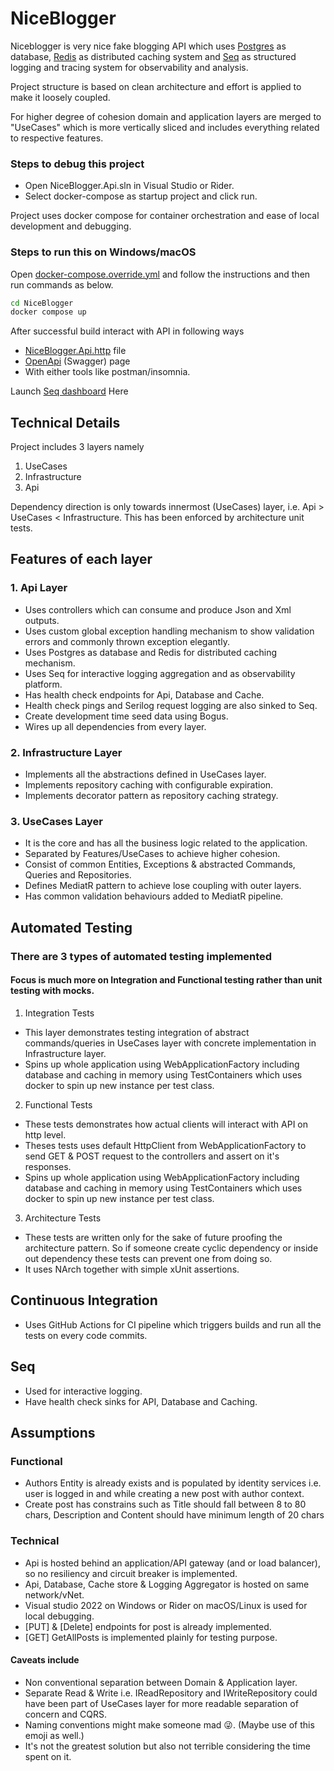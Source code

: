# NiceBlogger


Niceblogger is very nice fake blogging API which uses [Postgres](https://www.postgresql.org) as database, [Redis](https://redis.io) as distributed caching system and [Seq](https://datalust.co/seq) as structured logging and tracing system for observability and analysis.

Project structure is based on clean architecture and effort is applied to make it loosely coupled.

For higher degree of cohesion domain and application layers are merged to "UseCases" which is more vertically sliced and includes everything related to respective features.

### Steps to debug this project
 - Open NiceBlogger.Api.sln in Visual Studio or Rider.
 - Select docker-compose as startup project and click run.

Project uses docker compose for container orchestration and ease of local development and debugging.

### Steps to run this on Windows/macOS

Open [docker-compose.override.yml](docker-compose.override.yml) and follow the instructions and then run commands as below.

```bash
cd NiceBlogger
docker compose up
```

After successful build interact with API in following ways
 - [NiceBlogger.Api.http](src/NiceBlogger.Api/NiceBlogger.Api.http) file
 - [OpenApi](https://localhost:5001/swagger/index.html) (Swagger) page
 - With either tools like postman/insomnia. 

 Launch [Seq dashboard](http://localhost:8081) Here

## Technical Details

Project includes 3 layers namely
 1. UseCases
 2. Infrastructure
 3. Api

Dependency direction is only towards innermost (UseCases) layer, i.e. Api >  UseCases < Infrastructure. This has been enforced by architecture unit tests.

## Features of each layer
 ### 1. Api Layer
 - Uses controllers which can consume and produce Json and Xml outputs.
 - Uses custom global exception handling mechanism to show validation errors and commonly thrown exception elegantly.
 - Uses Postgres as database and Redis for distributed caching mechanism.
 - Uses Seq for interactive logging aggregation and as observability platform.
 - Has health check endpoints for Api, Database and Cache.
 - Health check pings and Serilog request logging are also sinked to Seq.
 - Create development time seed data using Bogus.
 - Wires up all dependencies from every layer.

### 2. Infrastructure Layer
 - Implements all the abstractions defined in UseCases layer.
 - Implements repository caching with configurable expiration.
 - Implements decorator pattern as repository caching strategy.

### 3. UseCases Layer
 - It is the core and has all the business logic related to the application.
 - Separated by Features/UseCases to achieve higher cohesion.
 - Consist of common Entities, Exceptions & abstracted Commands, Queries and Repositories.
 - Defines MediatR pattern to achieve lose coupling with outer layers.
 - Has common validation behaviours added to MediatR pipeline.

## Automated Testing
### There are 3 types of automated testing implemented

#### Focus is much more on Integration and Functional testing rather than unit testing with mocks.

 1. Integration Tests
  - This layer demonstrates testing integration of abstract commands/queries in UseCases layer with concrete implementation in Infrastructure layer. 
  - Spins up whole application using WebApplicationFactory including database and caching in memory using TestContainers which uses docker to spin up new instance per test class.
 2. Functional Tests
  - These tests demonstrates how actual clients will interact with API on http level.
  - Theses tests uses default HttpClient from WebApplicationFactory to send GET & POST request to the controllers and assert on it's responses.
  - Spins up whole application using WebApplicationFactory including database and caching in memory using TestContainers which uses docker to spin up new instance per test class.
 3. Architecture Tests
  - These tests are written only for the sake of future proofing the architecture pattern. So if someone create cyclic dependency or inside out dependency these tests can prevent one from doing so.
  - It uses NArch together with simple xUnit assertions.

## Continuous Integration
 - Uses GitHub Actions for CI pipeline which triggers builds and run all the tests on every code commits.

 ## Seq
 - Used for interactive logging.
 - Have health check sinks for API, Database and Caching.

## Assumptions 
### Functional
 - Authors Entity is already exists and is populated by identity services i.e. user is logged in and while creating a new post with author context.
 - Create post has constrains such as Title should fall between 8 to 80 chars, Description and Content should have minimum length of 20 chars

### Technical
 - Api is hosted behind an application/API gateway (and or load balancer), so no resiliency and circuit breaker is implemented.
 - Api, Database, Cache store & Logging Aggregator is hosted on same network/vNet.
 - Visual studio 2022 on Windows or Rider on macOS/Linux is used for local debugging.
 - [PUT] & [Delete] endpoints for post is already implemented.
 - [GET] GetAllPosts is implemented plainly for testing purpose.
 
 #### Caveats include
 - Non conventional separation between Domain & Application layer.
 - Separate Read & Write i.e. IReadRepository and IWriteRepository could have been part of UseCases layer for more readable separation of concern and CQRS.
 - Naming conventions might make someone mad 😜. (Maybe use of this emoji as well.)
 - It's not the greatest solution but also not terrible considering the time spent on it.
